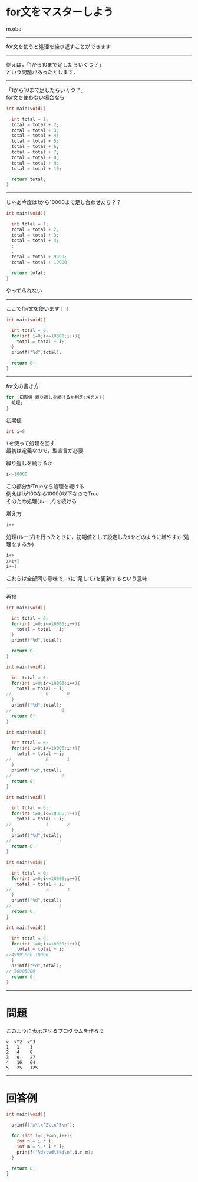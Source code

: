 # for文をマスターしよう
m.oba

---

for文を使うと処理を繰り返すことができます

---

例えば，「1から10まで足したらいくつ？」  
という問題があったとします．

---

「1から10まで足したらいくつ？」   
for文を使わない場合なら

>>>

```c
int main(void){

  int total = 1;
  total = total + 2;
  total = total + 3;
  total = total + 4;
  total = total + 5;
  total = total + 6;
  total = total + 7;
  total = total + 8;
  total = total + 9;
  total = total + 10;

  return total;
}
```

---

じゃあ今度は1から10000まで足し合わせたら？？

>>>


```c
int main(void){

  int total = 1;
  total = total + 2;
  total = total + 3;
  total = total + 4;
  :
  :
  total = total + 9999;
  total = total + 10000;

  return total;
}

```

>>>

やってられない

---

ここでfor文を使います！！

>>>

```c
int main(void){

  int total = 0;
  for(int i=0;i<=10000;i++){
    total = total + i;
  }
  printf("%d",total);

  return 0;
}
```

---

for文の書き方  

```c
for (初期値;繰り返しを続けるか判定;増え方){
  処理;
}
```

>>>

初期値
```c
int i=0
```
`i`を使って処理を回す  
最初は定義なので，型宣言が必要

>>>

繰り返しを続けるか
```c
i<=10000
```
この部分がTrueなら処理を続ける  
例えばiが100なら10000以下なのでTrue  
そのため処理(ループ)を続ける

>>>

増え方
```c
i++
```
処理(ループ)を行ったときに，初期値として設定した`i`をどのように増やすか(処理をするか)  
```c
i++
i=i+1
i+=1
```
これらは全部同じ意味で，`i`に1足して`i`を更新するという意味

---

再掲
```c
int main(void){

  int total = 0;
  for(int i=0;i<=10000;i++){
    total = total + i;
  }
  printf("%d",total);

  return 0;
}
```

>>>

```c
int main(void){

  int total = 0;
  for(int i=0;i<=10000;i++){
    total = total + i;
//             0       0
  }
  printf("%d",total);
//                   0
  return 0;
}
```

>>>

```c
int main(void){

  int total = 0;
  for(int i=0;i<=10000;i++){
    total = total + i;
//             0       1
  }
  printf("%d",total);
//                   1
  return 0;
}
```

>>>

```c
int main(void){

  int total = 0;
  for(int i=0;i<=10000;i++){
    total = total + i;
//             1       2
  }
  printf("%d",total);
//                  3
  return 0;
}
```

>>>

```c
int main(void){

  int total = 0;
  for(int i=0;i<=10000;i++){
    total = total + i;
//             2       3
  }
  printf("%d",total);
//                  5
  return 0;
}
```

>>>


```c
int main(void){

  int total = 0;
  for(int i=0;i<=10000;i++){
    total = total + i;
//49995000 10000
  }
  printf("%d",total);
// 50005000
  return 0;
}
```

---

# 問題

>>>

このように表示させるプログラムを作ろう
```
x  x^2  x^3
1   1    1
2   4    8
3   9    27
4   16   64
5   25   125
```

---

# 回答例

>>>

```c
int main(void){

  printf("x\tx^2\tx^3\n");

  for (int i=1;i<=5;i++){
    int n = i * i;
    int m = i * i * i;
    printf("%d\t%d\t%d\n",i,n,m);
  }

  return 0;
}
```
